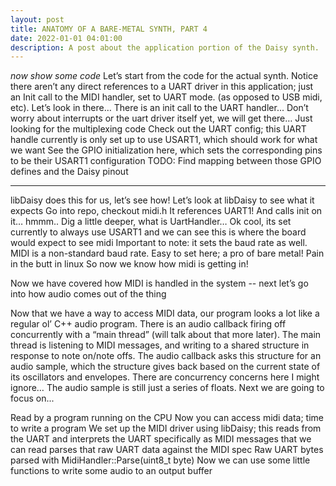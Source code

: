 ```yaml
---
layout: post
title: ANATOMY OF A BARE-METAL SYNTH, PART 4
date: 2022-01-01 04:01:00
description: A post about the application portion of the Daisy synth.
---
```


*now show some code*
Let’s start from the code for the actual synth. Notice there aren’t any direct references to a UART driver in this application; just an Init call to the MIDI handler, set to UART mode. (as opposed to USB midi, etc).
Let’s look in there…
There is an init call to the UART handler...
Don’t worry about interrupts or the uart driver itself yet, we will get there…
Just looking for the multiplexing code
Check out the UART config; this UART handle currently is only set up to use USART1, which should work for what we want
See the GPIO initialization here, which sets the corresponding pins to be their USART1 configuration
TODO: Find mapping between those GPIO defines and the Daisy pinout



-----

libDaisy does this for us, let’s see how!
Let’s look at libDaisy to see what it expects
Go into repo, checkout midi.h
It references UART1! And calls init on it… hmmm..
Dig a little deeper, what is UartHandler…
Ok cool, its set currently to always use USART1 and we can see this is where the board would expect to see midi
Important to note: it sets the baud rate as well. MIDI is a non-standard baud rate.
Easy to set here; a pro of bare metal!
Pain in the butt in linux
So now we know how midi is getting in!


Now we have covered how MIDI is handled in the system -- next let’s go into how audio comes out of the thing

Now that we have a way to access MIDI data, our program looks a lot like a regular ol’ C++ audio program. There is an audio callback firing off concurrently with a “main thread” (will talk about that more later). The main thread is listening to MIDI messages, and writing to a shared structure in response to note on/note offs. The audio callback asks this structure for an audio sample, which the structure gives back based on the current state of its oscillators and envelopes.
There are concurrency concerns here I might ignore…
The audio sample is still just a series of floats. Next we are going to focus on...


Read by a program running on the CPU
Now you can access midi data; time to write a program
We set up the MIDI driver using libDaisy; this reads from the UART and interprets the UART specifically as MIDI messages that we can read
parses that raw UART data against the MIDI spec
Raw UART bytes parsed with MidiHandler::Parse(uint8_t byte)
Now we can use some little functions to write some audio to an output buffer

